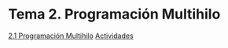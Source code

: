 # Tema 2. Programación Multihilo

[2.1 Programación Multihilo](ProgramaciónMultihilo.md)
[Actividades](Actividades.md)
